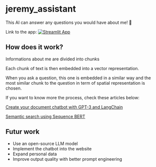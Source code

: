 # jeremy_assistant
This AI can answer any questions you would have about me! 👋

Link to the app: [![Streamlit App](https://static.streamlit.io/badges/streamlit_badge_black_white.svg)](https://personal-chatbot.streamlit.app/)

## How does it work?
Informations about me are divided into chunks

Each chunk of text is then embedded into a vector representation. 

When you ask a question, this one is embedded in a similar way and the most similar chunk to the question in term of spatial representation is chosen. 

If you want to know more the process, check these articles below:

[Create your document chatbot with GPT-3 and LangChain](https://medium.com/@jeremyarancio/create-your-document-chatbot-with-gpt-3-and-langchain-8eeb66b98656)

[Semantic search using Sequence BERT](https://medium.com/@jeremyarancio/semantic-search-using-sequence-bert-2116dabecfa3)

## Futur work
* Use an open-source LLM model
* Implement the chatbot into the website
* Expand personal data
* Improve output quality with better prompt engineering
